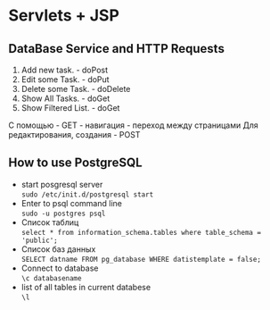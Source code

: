 # Servlets + JSP

## DataBase Service and HTTP Requests

1. Add new task. - doPost
2. Edit some Task. - doPut
3. Delete some Task. - doDelete
4. Show All Tasks. - doGet  
5. Show Filtered List. - doGet 

С помощью - GET - навигация - переход между страницами
Для редактирования, создания - POST 

## How to use PostgreSQL

- start posgresql server  
    ```sudo /etc/init.d/postgresql start```
- Enter to psql command line  
    ```sudo -u postgres psql```
- Список таблиц  
    ```select * from information_schema.tables where table_schema = 'public';```
- Список баз данных  
    ```SELECT datname FROM pg_database WHERE datistemplate = false;```
- Connect to database  
    ```\c databasename```
- list of all tables in current databese  
    ```\l```